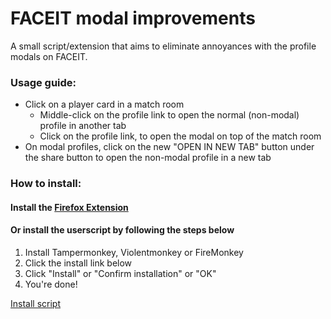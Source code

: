 # FACEIT modal improvements
A small script/extension that aims to eliminate annoyances with the profile modals on FACEIT.

### Usage guide:
- Click on a player card in a match room
    - Middle-click on the profile link to open the normal (non-modal) profile in another tab
    - Click on the profile link, to open the modal on top of the match room
- On modal profiles, click on the new "OPEN IN NEW TAB" button under the share button to open the non-modal profile in a new tab 
### How to install:
#### <b>Install the [Firefox Extension](https://addons.mozilla.org/en-US/firefox/addon/remove-faceit-modal/)</b>
#### Or install the userscript by following the steps below
1. Install Tampermonkey, Violentmonkey or FireMonkey
2. Click the install link below
3. Click "Install" or "Confirm installation" or "OK"
4. You're done!  

[Install script](https://github.com/shakerrrr/faceit-modal-improvements/raw/master/faceit-modal-improvements.user.js)
